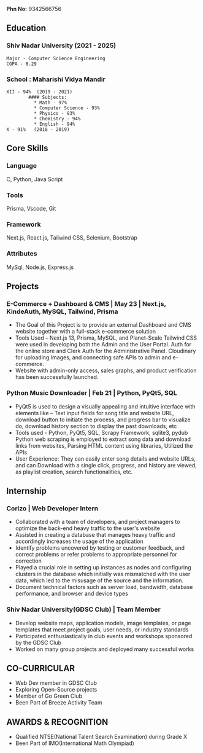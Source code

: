 **Phn No:** 9342566756

## Education
### Shiv Nadar University (2021 - 2025)
```
Major - Computer Science Engineering
CGPA - 8.29
```
### School : Maharishi Vidya Mandir 
```
XII - 94%  (2019 - 2021)
        #### Subjects:
          * Math - 97%
          * Computer Science - 93%
          * Physics - 93%
          * Chemistry - 94%
          * English - 94%
X - 91%   (2018 - 2019)
```
## Core Skills
### Language
C, Python, Java Script
### Tools
Prisma, Vscode, Git
### Framework
Next.js, React.js, Tailwind CSS, Selenium, Bootstrap
### Attributes
MySql, Node.js, Express.js

## Projects
### E-Commerce + Dashboard & CMS | May 23 | Next.js, KindeAuth, MySQL, Tailwind, Prisma
+ The Goal of this Project is to provide an external Dashboard and CMS website together with a full-stack e-commerce solution
+ Tools Used – Next.js 13, Prisma, MySQL, and Planet-Scale Tailwind CSS were used in developing both
the Admin and the User Portal. Auth for the online store and Clerk Auth for the Administrative Panel.
Cloudinary for uploading Images, and connecting safe APIs to admin and e-commerce.
+ Website with admin-only access, sales graphs, and product verification has been successfully
launched.

### Python Music Downloader | Feb 21 | Python, PyQt5, SQL
+ PyQt5 is used to design a visually appealing and intuitive interface with elements like – Text input
fields for song title and website URL, download button to initiate the process, and progress bar to
visualize do, download history section to display the past downloads, etc
+ Tools used - Python, PyQt5, SQL, Scrapy Framework, sqlite3, pydub
Python web scraping is employed to extract song data and download links from websites, Parsing
HTML content using libraries, Utilized the APIs 
+ User Experience: They can easily enter song details and website URLs, and can Download with a single
click, progress, and history are viewed, as playlist creation, search functionalities, etc.


## Internship
### Corizo | Web Developer Intern 
+ Collaborated with a team of developers, and project managers to optimize the back-end heavy
traffic to the user's website 
+ Assisted in creating a database that manages heavy traffic and accordingly increases the usage of
the application
+ Identify problems uncovered by testing or customer feedback, and correct problems or refer
problems to appropriate personnel for correction
+  Played a crucial role in setting up instances as nodes and configuring clusters in the database which
initially was mismatched with the user data, which led to the misusage of the source and the
information.
+ Document technical factors such as server load, bandwidth, database performance, and browser
and device types

### Shiv Nadar University(GDSC Club) | Team Member
+ Develop website maps, application models, image templates, or page templates that meet
project goals, user needs, or industry standards
+ Participated enthusiastically in club events and workshops sponsored by the GDSC Club
+ Worked on many group projects and deployed many successful works


## CO-CURRICULAR
+ Web Dev member in GDSC Club
+ Exploring Open-Source projects
+ Member of Go Green Club
+ Been Part of Breeze Activity Team

## AWARDS & RECOGNITION
+ Qualified NTSE(National Talent Search Examination) during Grade X
+ Been Part of IMO(International Math Olympiad)







